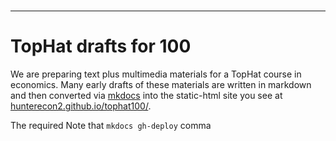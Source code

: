 # 

---

# 

# TopHat drafts for 100

We are preparing text plus multimedia materials for a TopHat course in economics.  Many early drafts of these materials are written in markdown and then converted via [mkdocs](https://www.mkdocs.org/) into the static-html site you see at [hunterecon2.github.io/tophat100/](https://hunterecon2.github.io/tophat100/).  

The required Note that `mkdocs gh-deploy` comma









